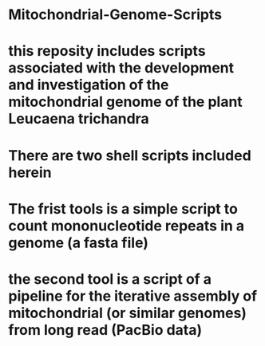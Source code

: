 # Mitochondrial-Genome-Scripts
# this reposity includes scripts associated with the development and investigation of the mitochondrial genome of the plant Leucaena trichandra
# There are two shell scripts included herein
# The frist tools is a simple script to count mononucleotide repeats in a genome (a fasta file)
# the second tool is a script of a pipeline for the iterative assembly of mitochondrial (or similar genomes) from long read (PacBio data)

